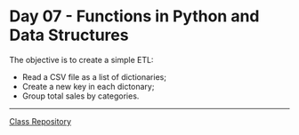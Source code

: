 # Day 07 - Functions in Python and Data Structures

The objective is to create a simple ETL:

* Read a CSV file as a list of dictionaries;
* Create a new key in each dictonary;
* Group total sales by categories. 

-----------------------
[Class Repository](https://github.com/lvgalvao/data-engineering-roadmap/tree/main/bootcamp/aula07)